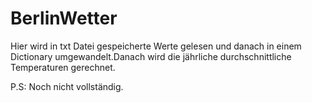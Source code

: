 # BerlinWetter
Hier wird  in txt Datei gespeicherte Werte gelesen und danach in einem Dictionary umgewandelt.Danach wird die jährliche durchschnittliche Temperaturen gerechnet.

P.S: Noch nicht vollständig.

